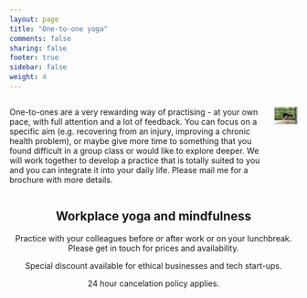 ```yaml
---
layout: page
title: "One-to-one yoga"
comments: false
sharing: false
footer: true
sidebar: false
weight: 4
---
```


<div class="columns">

<p>One-to-ones are a very rewarding way of practising - at your own pace, with full attention and a lot of feedback. You can focus on a specific aim (e.g. recovering from an injury, improving a chronic health problem), or maybe give more time to something that you found difficult in a group class or would like to explore deeper. We will work together to develop a practice that is totally suited to you and you can integrate it into your daily life. Please mail me for a brochure with more details.</p>

<p class="centeredimage"><img src="../images/Bakasana.jpg" alt="Bakasana"></img></p>

</div>

<div style="text-align: center;">

<h2>Workplace yoga and mindfulness</h2>


<p>Practice with your colleagues before or after work or on your lunchbreak. Please get in touch for prices and availability.</p>

<p>Special discount available for ethical businesses and tech start-ups.</p>

<p>24 hour cancelation policy applies.<p/>

</div>